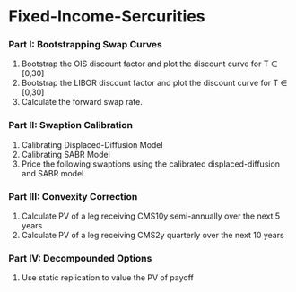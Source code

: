 # Fixed-Income-Sercurities

### Part I: Bootstrapping Swap Curves

1. Bootstrap the OIS discount factor and plot the discount curve for T ∈ [0,30]
2. Bootstrap the LIBOR discount factor and plot the discount curve for T ∈ [0,30]
3. Calculate the forward swap rate. 

### Part II: Swaption Calibration

1. Calibrating Displaced-Diffusion Model 
2. Calibrating SABR Model
3. Price the following swaptions using the calibrated displaced-diffusion and SABR model

### Part III: Convexity Correction

1. Calculate PV of a leg receiving CMS10y semi-annually over the next 5 years
2. Calculate PV of a leg receiving CMS2y quarterly over the next 10 years

### Part IV: Decompounded Options

1. Use static replication to value the PV of payoff
